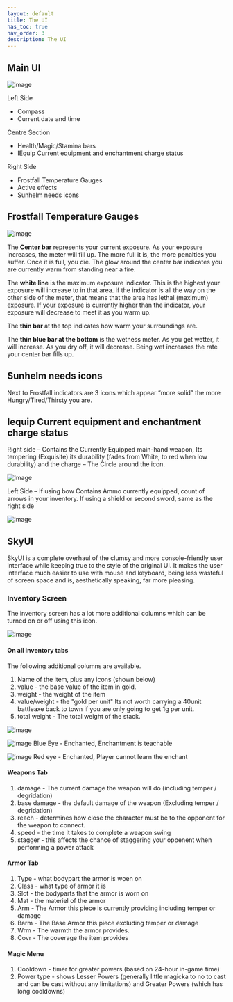 ```yaml
---
layout: default
title: The UI
has_toc: true
nav_order: 3
description: The UI
---
```


## Main UI

![image](https://user-images.githubusercontent.com/26418143/156928459-97ebb094-a55f-4528-8b04-e13b09afa650.png)


Left Side

* Compass
* Current date and time

Centre Section

* Health/Magic/Stamina bars
* IEquip Current equipment and enchantment charge status

Right Side

* Frostfall Temperature Gauges
* Active effects
* Sunhelm needs icons


## Frostfall Temperature Gauges

![image](https://user-images.githubusercontent.com/26418143/156928451-23af3960-f610-4a7d-b93f-d0ad6f63dd3f.png)


The **Center bar** represents your current exposure. As your exposure increases, the meter will fill up. The more full it is, the more penalties you suffer. Once it is full, you die. The glow around the center bar indicates you are currently warm from standing near a fire.

The **white line** is the maximum exposure indicator. This is the highest your exposure will increase to in that area. If the indicator is all the way on the other side of the meter, that means that the area has lethal (maximum) exposure. If your exposure is currently higher than the indicator, your exposure will decrease to meet it as you warm up.

The **thin bar** at the top indicates how warm your surroundings are.

The **thin blue bar at the bottom** is the wetness meter. As you get wetter, it will increase. As you dry off, it will decrease. Being wet increases the rate your center bar fills up.


## Sunhelm needs icons

Next to Frostfall indicators are 3 icons which appear “more solid” the more Hungry/Tired/Thirsty you are.




## Iequip Current equipment and enchantment charge status 

Right side – Contains the Currently Equipped main-hand weapon, Its tempering (Exquisite) its durability (fades from White, to red when low durability) and the charge – The Circle around the icon.

![Image](https://user-images.githubusercontent.com/26418143/156928380-4b6c1d22-d476-4fb3-9655-7e993734066c.png)


Left Side – If using bow Contains Ammo currently equipped, count of arrows in your inventory. If using a shield or second sword, same as the right side

![image](https://user-images.githubusercontent.com/26418143/156928405-724d426a-9540-4a2d-b72a-9e62ff2ff203.png)


## SkyUI 

SkyUI is a complete overhaul of the clumsy and more console-friendly user interface while keeping true to the style of the original UI. It makes the user interface much easier to use with mouse and keyboard, being less wasteful of screen space and is, aesthetically speaking, far more pleasing. 

### Inventory Screen

The inventory screen has a lot more additional columns which can be turned on or off using this icon.

![image](https://github.com/Wildlander-mod/wildlander-mod.github.io/assets/26418143/2c47ba71-c14e-4aac-94e7-f9f5fe0e894f)

#### On all inventory tabs

The following additional columns are available.

1. Name of the item, plus any icons (shown below)
1. value - the base value of the item in gold.
1. weight - the weight of the item
1. value/weight - the "gold per unit" Its not worth carrying a 40unit battleaxe back to town if you are only going to get 1g per unit.
1. total weight - The total weight of the stack.

![image](https://user-images.githubusercontent.com/26418143/156928413-eca34ea5-a288-4b9e-90e0-3f1d738f5b38.png)

![image](https://user-images.githubusercontent.com/26418143/157344141-ebdcc425-5601-48a6-bbb2-f47d5381c2f9.png) Blue Eye - Enchanted, Enchantment is teachable

![image](https://user-images.githubusercontent.com/26418143/157344074-8c42d2a3-8214-403b-9bed-cdf82c0d581e.png) Red eye - Enchanted, Player cannot learn the enchant

#### Weapons Tab

1. damage - The current damage the weapon will do (including temper / degridation)
1. base damage - the default damage of the weapon  (Excluding temper / degridation)
1. reach - determines how close the character must be to the opponent for the weapon to connect.
1. speed - the time it takes to complete a weapon swing
1. stagger - this affects the chance of staggering your oppenent when performing a power attack

#### Armor Tab

1. Type - what bodypart the armor is woen on
1. Class - what type of armor it is
1. Slot - the bodyparts that the armor is worn on
1. Mat - the materiel of the armor
1. Arm - The Armor this piece is currently providing including temper or damage
1. Barm - The Base Armor this piece excluding temper or damage
1. Wrm - The warmth the armor provides.
1. Covr - The coverage the item provides

#### Magic Menu

1. Cooldown - timer for greater powers (based on 24-hour in-game time)
1. Power type - shows Lesser Powers (generally little magicka to no to cast and can be cast without any limitations) and Greater Powers (which has long cooldowns)

